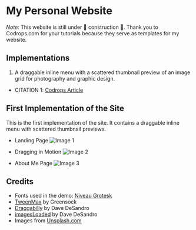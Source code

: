 # My Personal Website

_Note:_ This website is still under 🚧 construction 🚧. Thank you to Codrops.com for your tutorials because they serve as templates for my website. 

## Implementations
1. A draggable inline menu with a scattered thumbnail preview of an image grid for photography and graphic design. 
* CITATION 1: [Codrops Article](https://tympanus.net/codrops/2019/06/19/draggable-menu-with-image-grid-previews/)

## First Implementation of the Site
This is the first implementation of the site. It contains a draggable inline menu with scattered thumbnail previews. 

* Landing Page
![Image 1](https://github.com/sydneypun/sydneypun.github.io/blob/master/img/Site%20page%201.png)

* Dragging in Motion
![Image 2](https://github.com/sydneypun/sydneypun.github.io/blob/master/img/Site%20page%202.png)

* About Me Page
![Image 3](https://github.com/sydneypun/sydneypun.github.io/blob/master/img/Site%20page%203.png)

## Credits
*   Fonts used in the demo: [Niveau Grotesk](https://fonts.adobe.com/fonts/niveau-grotesk)
*   [TweenMax](https://greensock.com/tweenmax) by Greensock
*   [Draggabilly](https://draggabilly.desandro.com/) by Dave DeSandro
*   [imagesLoaded](https://imagesloaded.desandro.com/) by Dave DeSandro
*   Images from [Unsplash.com](https://unsplash.com/)

